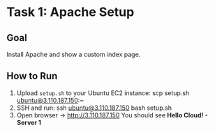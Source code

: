 # Task 1: Apache Setup

## Goal
Install Apache and show a custom index page.

## How to Run
1. Upload `setup.sh` to your Ubuntu EC2 instance:
   scp setup.sh ubuntu@3.110.187.150:~
2. SSH and run:
   ssh ubuntu@3.110.187.150
   bash setup.sh
3. Open browser → http://3.110.187.150
   You should see **Hello Cloud! - Server 1**
